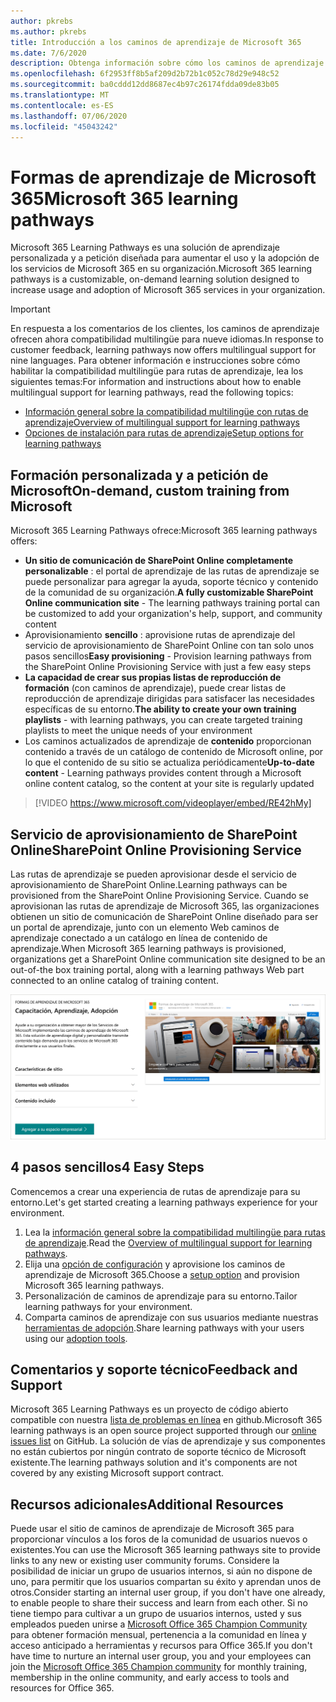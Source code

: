 ```yaml
---
author: pkrebs
ms.author: pkrebs
title: Introducción a los caminos de aprendizaje de Microsoft 365
ms.date: 7/6/2020
description: Obtenga información sobre cómo los caminos de aprendizaje de Microsoft 365 pueden acelerar el uso y la adopción de los servicios de Microsoft 365 en su organización. Las rutas de aprendizaje incluyen un elemento web personalizado de SharePoint Online y un moderno sitio de aprendizaje de comunicaciones de SharePoint Online que se aprovisiona fácilmente en su inquilino de Microsoft 365.
ms.openlocfilehash: 6f2953ff8b5af209d2b72b1c052c78d29e948c52
ms.sourcegitcommit: ba0cddd12dd8687ec4b97c26174fdda09de83b05
ms.translationtype: MT
ms.contentlocale: es-ES
ms.lasthandoff: 07/06/2020
ms.locfileid: "45043242"
---
```

# <a name="microsoft-365-learning-pathways"></a><span data-ttu-id="0b8b0-104">Formas de aprendizaje de Microsoft 365</span><span class="sxs-lookup"><span data-stu-id="0b8b0-104">Microsoft 365 learning pathways</span></span> 
<span data-ttu-id="0b8b0-105">Microsoft 365 Learning Pathways es una solución de aprendizaje personalizada y a petición diseñada para aumentar el uso y la adopción de los servicios de Microsoft 365 en su organización.</span><span class="sxs-lookup"><span data-stu-id="0b8b0-105">Microsoft 365 learning pathways is a customizable, on-demand learning solution designed to increase usage and adoption of Microsoft 365 services in your organization.</span></span>    

> [!IMPORTANT]
> <span data-ttu-id="0b8b0-106">En respuesta a los comentarios de los clientes, los caminos de aprendizaje ofrecen ahora compatibilidad multilingüe para nueve idiomas.</span><span class="sxs-lookup"><span data-stu-id="0b8b0-106">In response to customer feedback, learning pathways now offers multilingual support for nine languages.</span></span> <span data-ttu-id="0b8b0-107">Para obtener información e instrucciones sobre cómo habilitar la compatibilidad multilingüe para rutas de aprendizaje, lea los siguientes temas:</span><span class="sxs-lookup"><span data-stu-id="0b8b0-107">For information and instructions about how to enable multilingual support for learning pathways, read the following topics:</span></span> 
>- [<span data-ttu-id="0b8b0-108">Información general sobre la compatibilidad multilingüe con rutas de aprendizaje</span><span class="sxs-lookup"><span data-stu-id="0b8b0-108">Overview of multilingual support for learning pathways</span></span>](custom_overview_ml.md) 
>- [<span data-ttu-id="0b8b0-109">Opciones de instalación para rutas de aprendizaje</span><span class="sxs-lookup"><span data-stu-id="0b8b0-109">Setup options for learning pathways</span></span>](custom_setupoptions.md)  

## <a name="on-demand-custom-training-from-microsoft"></a><span data-ttu-id="0b8b0-110">Formación personalizada y a petición de Microsoft</span><span class="sxs-lookup"><span data-stu-id="0b8b0-110">On-demand, custom training from Microsoft</span></span>

<span data-ttu-id="0b8b0-111">Microsoft 365 Learning Pathways ofrece:</span><span class="sxs-lookup"><span data-stu-id="0b8b0-111">Microsoft 365 learning pathways offers:</span></span>

- <span data-ttu-id="0b8b0-112">**Un sitio de comunicación de SharePoint Online completamente personalizable** : el portal de aprendizaje de las rutas de aprendizaje se puede personalizar para agregar la ayuda, soporte técnico y contenido de la comunidad de su organización.</span><span class="sxs-lookup"><span data-stu-id="0b8b0-112">**A fully customizable SharePoint Online communication site** - The learning pathways training portal can be customized to add your organization's help, support, and community content</span></span>
- <span data-ttu-id="0b8b0-113">Aprovisionamiento **sencillo** : aprovisione rutas de aprendizaje del servicio de aprovisionamiento de SharePoint Online con tan solo unos pasos sencillos</span><span class="sxs-lookup"><span data-stu-id="0b8b0-113">**Easy provisioning** - Provision learning pathways from the SharePoint Online Provisioning Service with just a few easy steps</span></span>
- <span data-ttu-id="0b8b0-114">**La capacidad de crear sus propias listas de reproducción de formación** (con caminos de aprendizaje), puede crear listas de reproducción de aprendizaje dirigidas para satisfacer las necesidades específicas de su entorno.</span><span class="sxs-lookup"><span data-stu-id="0b8b0-114">**The ability to create your own training playlists** - with learning pathways, you can create targeted training playlists to meet the unique needs of your environment</span></span>
- <span data-ttu-id="0b8b0-115">Los caminos actualizados de aprendizaje de **contenido** proporcionan contenido a través de un catálogo de contenido de Microsoft online, por lo que el contenido de su sitio se actualiza periódicamente</span><span class="sxs-lookup"><span data-stu-id="0b8b0-115">**Up-to-date content** - Learning pathways provides content through a Microsoft online content catalog, so the content at your site is regularly updated</span></span>

> [!VIDEO https://www.microsoft.com/videoplayer/embed/RE42hMy]

## <a name="sharepoint-online-provisioning-service"></a><span data-ttu-id="0b8b0-116">Servicio de aprovisionamiento de SharePoint Online</span><span class="sxs-lookup"><span data-stu-id="0b8b0-116">SharePoint Online Provisioning Service</span></span> 
<span data-ttu-id="0b8b0-117">Las rutas de aprendizaje se pueden aprovisionar desde el servicio de aprovisionamiento de SharePoint Online.</span><span class="sxs-lookup"><span data-stu-id="0b8b0-117">Learning pathways can be provisioned from the SharePoint Online Provisioning Service.</span></span> <span data-ttu-id="0b8b0-118">Cuando se aprovisionan las rutas de aprendizaje de Microsoft 365, las organizaciones obtienen un sitio de comunicación de SharePoint Online diseñado para ser un portal de aprendizaje, junto con un elemento Web caminos de aprendizaje conectado a un catálogo en línea de contenido de aprendizaje.</span><span class="sxs-lookup"><span data-stu-id="0b8b0-118">When Microsoft 365 learning pathways is provisioned, organizations get a SharePoint Online communication site designed to be an out-of-the box training portal, along with a learning pathways Web part connected to an online catalog of training content.</span></span> 

![cg-provision.png](media/cg-provision.png)

## <a name="4-easy-steps"></a><span data-ttu-id="0b8b0-120">4 pasos sencillos</span><span class="sxs-lookup"><span data-stu-id="0b8b0-120">4 Easy Steps</span></span>
<span data-ttu-id="0b8b0-121">Comencemos a crear una experiencia de rutas de aprendizaje para su entorno.</span><span class="sxs-lookup"><span data-stu-id="0b8b0-121">Let's get started creating a learning pathways experience for your environment.</span></span>
1. <span data-ttu-id="0b8b0-122">Lea la [información general sobre la compatibilidad multilingüe para rutas de aprendizaje](custom_overview_ml.md).</span><span class="sxs-lookup"><span data-stu-id="0b8b0-122">Read the [Overview of multilingual support for learning pathways](custom_overview_ml.md).</span></span> 
2. <span data-ttu-id="0b8b0-123">Elija una [opción de configuración](custom_setupoptions.md) y aprovisione los caminos de aprendizaje de Microsoft 365.</span><span class="sxs-lookup"><span data-stu-id="0b8b0-123">Choose a [setup option](custom_setupoptions.md) and provision Microsoft 365 learning pathways.</span></span>  
3. <span data-ttu-id="0b8b0-124">Personalización de caminos de aprendizaje para su entorno.</span><span class="sxs-lookup"><span data-stu-id="0b8b0-124">Tailor learning pathways for your environment.</span></span>
4. <span data-ttu-id="0b8b0-125">Comparta caminos de aprendizaje con sus usuarios mediante nuestras [herramientas de adopción](driveadoption.md).</span><span class="sxs-lookup"><span data-stu-id="0b8b0-125">Share learning pathways with your users using our [adoption tools](driveadoption.md).</span></span>

## <a name="feedback-and-support"></a><span data-ttu-id="0b8b0-126">Comentarios y soporte técnico</span><span class="sxs-lookup"><span data-stu-id="0b8b0-126">Feedback and Support</span></span>

<span data-ttu-id="0b8b0-127">Microsoft 365 Learning Pathways es un proyecto de código abierto compatible con nuestra [lista de problemas en línea](https://aka.ms/CustomLearningHelp) en github.</span><span class="sxs-lookup"><span data-stu-id="0b8b0-127">Microsoft 365 learning pathways is an open source project supported through our [online issues list](https://aka.ms/CustomLearningHelp) on GitHub.</span></span> <span data-ttu-id="0b8b0-128">La solución de vías de aprendizaje y sus componentes no están cubiertos por ningún contrato de soporte técnico de Microsoft existente.</span><span class="sxs-lookup"><span data-stu-id="0b8b0-128">The learning pathways solution and it's components are not covered by any existing Microsoft support contract.</span></span>  

## <a name="additional-resources"></a><span data-ttu-id="0b8b0-129">Recursos adicionales</span><span class="sxs-lookup"><span data-stu-id="0b8b0-129">Additional Resources</span></span>
<span data-ttu-id="0b8b0-130">Puede usar el sitio de caminos de aprendizaje de Microsoft 365 para proporcionar vínculos a los foros de la comunidad de usuarios nuevos o existentes.</span><span class="sxs-lookup"><span data-stu-id="0b8b0-130">You can use the Microsoft 365 learning pathways site to provide links to any new or existing user community forums.</span></span> <span data-ttu-id="0b8b0-131">Considere la posibilidad de iniciar un grupo de usuarios internos, si aún no dispone de uno, para permitir que los usuarios compartan su éxito y aprendan unos de otros.</span><span class="sxs-lookup"><span data-stu-id="0b8b0-131">Consider starting an internal user group, if you don't have one already, to enable people to share their success and learn from each other.</span></span>  <span data-ttu-id="0b8b0-132">Si no tiene tiempo para cultivar a un grupo de usuarios internos, usted y sus empleados pueden unirse a [Microsoft Office 365 Champion Community](https://aka.ms/O365Champions) para obtener formación mensual, pertenencia a la comunidad en línea y acceso anticipado a herramientas y recursos para Office 365.</span><span class="sxs-lookup"><span data-stu-id="0b8b0-132">If you don't have time to nurture an internal user group, you and your employees can join the [Microsoft Office 365 Champion community](https://aka.ms/O365Champions) for monthly training, membership in the online community, and early access to tools and resources for Office 365.</span></span>